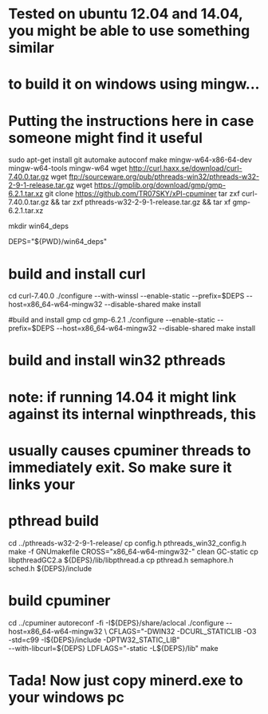 # Tested on ubuntu 12.04 and 14.04, you might be able to use something similar
# to build it on windows using mingw... 
# Putting the instructions here in case someone might find it useful
sudo apt-get install git automake autoconf make mingw-w64-x86-64-dev mingw-w64-tools mingw-w64
wget http://curl.haxx.se/download/curl-7.40.0.tar.gz
wget ftp://sourceware.org/pub/pthreads-win32/pthreads-w32-2-9-1-release.tar.gz
wget https://gmplib.org/download/gmp/gmp-6.2.1.tar.xz
git clone https://github.com/TR07SKY/xPI-cpuminer
tar zxf curl-7.40.0.tar.gz && tar zxf pthreads-w32-2-9-1-release.tar.gz && tar xf gmp-6.2.1.tar.xz

mkdir win64_deps

DEPS="${PWD}/win64_deps"

# build and install curl
cd curl-7.40.0
./configure --with-winssl --enable-static --prefix=$DEPS --host=x86_64-w64-mingw32 --disable-shared
make install

#build and install gmp
cd gmp-6.2.1
./configure --enable-static --prefix=$DEPS --host=x86_64-w64-mingw32 --disable-shared
make install

# build and install win32 pthreads
# note: if running 14.04 it might link against its internal winpthreads, this
# usually causes cpuminer threads to immediately exit. So make sure it links your 
# pthread build
cd ../pthreads-w32-2-9-1-release/
cp config.h pthreads_win32_config.h
make -f GNUmakefile CROSS="x86_64-w64-mingw32-" clean GC-static
cp libpthreadGC2.a ${DEPS}/lib/libpthread.a
cp pthread.h semaphore.h sched.h ${DEPS}/include

# build cpuminer
cd ../cpuminer
autoreconf -fi -I${DEPS}/share/aclocal
./configure --host=x86_64-w64-mingw32 \
CFLAGS="-DWIN32 -DCURL_STATICLIB -O3 -std=c99 -I${DEPS}/include -DPTW32_STATIC_LIB" \
--with-libcurl=${DEPS} LDFLAGS="-static -L${DEPS}/lib"
make

# Tada! Now just copy minerd.exe to your windows pc
